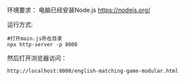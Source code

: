 环境要求：
电脑已经安装Node.js
https://nodejs.org/


运行方式:

```shell
#打开main.js所在目录
npx http-server -p 8000
```

然后打开浏览器访问：
```
http://localhost:8000/english-matching-game-modular.html
```


